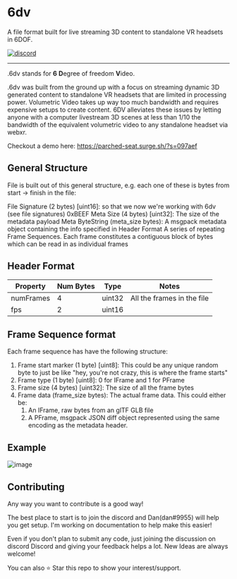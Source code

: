 # 6dv

A file format built for live streaming 3D content to standalone VR headsets in 6DOF.

<a href="https://discord.gg/RHprFfuBte"><img alt="discord" src="https://img.shields.io/badge/Discord-Community-green"/></a>

------

.6dv stands for **6** **D**egree of freedom **V**ideo. 

.6dv was built from the ground up with a focus on streaming dynamic 3D generated content to standalone VR headsets that are limited in processing power. Volumetric Video takes up way too much bandwidth and requires expensive setups to create content. 6DV alleviates these issues by letting anyone with a computer livestream 3D scenes at less than 1/10 the bandwidth of the equivalent volumetric video to any standalone headset via webxr.

Checkout a demo here: https://parched-seat.surge.sh/?s=097aef


## General Structure
File is built out of this general structure, e.g. each one of these is bytes from start -> finish in the file:

File Signature (2 bytes) [uint16]: so that we now we're working with 6dv (see file signatures) 0xBEEF
Meta Size (4 bytes) [uint32]: The size of the metadata payload
Meta ByteString (meta_size bytes): A msgpack metadata object containing the info specified in Header Format
A series of repeating Frame Sequences. Each frame constitutes a contiguous block of bytes which can be read in as individual frames

## Header Format

| Property  | Num Bytes | Type | Notes |
| ------------- | ------------- | -------------| -------------|
| numFrames  | 4  | uint32 | All the frames in the file |
| fps  | 2  | uint16 | |




## Frame Sequence format
Each frame sequence has have the following structure:

1. Frame start marker (1 byte) [uint8]: This could be any unique random byte to just be like "hey, you're not crazy, this is where the frame starts"
1. Frame type (1 byte) [uint8]: 0 for IFrame and 1 for PFrame
1. Frame size (4 bytes) [uint32]: The size of all the frame bytes
1. Frame data (frame_size bytes): The actual frame data. This could either be:
    1. An IFrame, raw bytes from an glTF GLB file
    1. A PFrame, msgpack JSON diff object represented using the same encoding as the metadata header.

## Example

![image](https://user-images.githubusercontent.com/8617779/135152689-3cbc6384-88c6-4fa5-8137-f58fcd27e07b.png)


## Contributing

Any way you want to contribute is a good way!

The best place to start is to join the discord and Dan(dan#9955) will help you get setup. I'm working on documentation to help make this easier!

Even if you don't plan to submit any code, just joining the discussion on discord Discord and giving your feedback helps a lot. New Ideas are always welcome!

You can also ⭐ Star this repo to show your interest/support.
